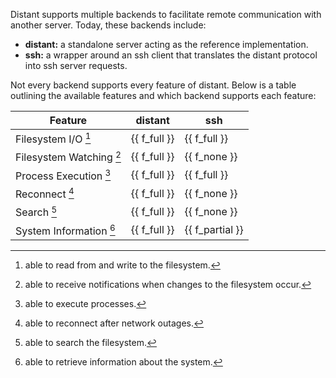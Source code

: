 Distant supports multiple backends to facilitate remote communication with
another server. Today, these backends include:

* **distant:** a standalone server acting as the reference implementation.
* **ssh:** a wrapper around an ssh client that translates the distant protocol
  into ssh server requests.

Not every backend supports every feature of distant. Below is a table outlining
the available features and which backend supports each feature:

| Feature                  | distant      | ssh             |
| ------------------------ | ------------ | --------------- |
| Filesystem I/O      [^1] | {{ f_full }} | {{ f_full    }} |
| Filesystem Watching [^2] | {{ f_full }} | {{ f_none    }} |
| Process Execution   [^3] | {{ f_full }} | {{ f_full    }} |
| Reconnect           [^4] | {{ f_full }} | {{ f_none    }} |
| Search              [^5] | {{ f_full }} | {{ f_none    }} |
| System Information  [^6] | {{ f_full }} | {{ f_partial }} |

[^1]: able to read from and write to the filesystem.
[^2]: able to receive notifications when changes to the filesystem occur.
[^3]: able to execute processes.
[^4]: able to reconnect after network outages.
[^5]: able to search the filesystem.
[^6]: able to retrieve information about the system.
